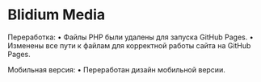 # Blidium Media

Переработка:
• Файлы PHP были удалены для запуска GitHub Pages.
• Изменены все пути к файлам для корректной работы сайта на GitHub Pages.

Мобильная версия:
• Переработан дизайн мобильной версии.
